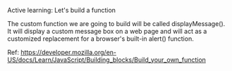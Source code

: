 Active learning: Let's build a function

The custom function we are going to build will be called displayMessage(). It will display a custom message box on a web page and will act as a customized replacement for a browser's built-in alert() function.

Ref: https://developer.mozilla.org/en-US/docs/Learn/JavaScript/Building_blocks/Build_your_own_function
